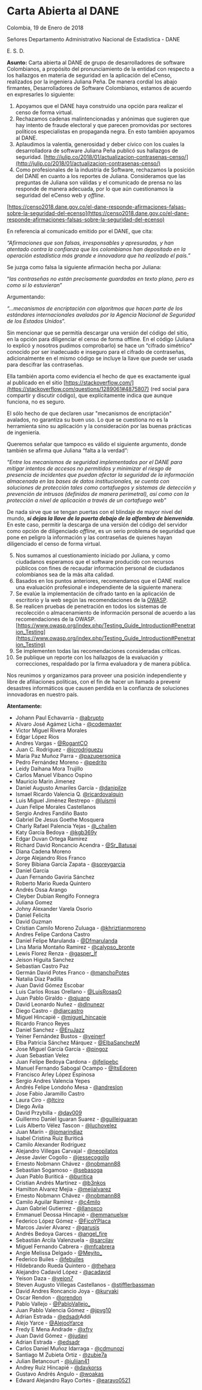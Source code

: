 # Carta Abierta al DANE

Colombia, 19 de Enero de 2018

Señores
Departamento Administrativo Nacional de Estadística - DANE

E.        S.         D.

**Asunto:** Carta abierta al DANE de grupo de desarrolladores de software Colombianos, a propósito del pronunciamiento de la entidad con respecto a los hallazgos en materia de seguridad en la aplicación del eCenso, realizados por la ingeniera Juliana Peña.
De manera cordial los abajo firmantes, Desarrolladores de Software Colombianos, estamos de acuerdo en expresarles lo siguiente:


1. Apoyamos que el DANE haya construido una opción para realizar el censo de forma virtual.
2. Rechazamos cadenas malintencionadas y anónimas que sugieren que hay intento de fraude electoral y que parecen promovidas por sectores políticos especialistas en propaganda negra. En esto también apoyamos al DANE.
3. Aplaudimos la valentía, generosidad y deber cívico con los cuales la desarrolladora de software Juliana Peña publicó sus hallazgos de seguridad. [http://julip.co/2018/01/actualizacion-contrasenas-censo/](http://julip.co/2018/01/actualizacion-contrasenas-censo/)
4. Como profesionales de la industria de Software, rechazamos la posición del DANE en cuanto a los reportes de Juliana. Consideramos que las preguntas de Juliana son válidas y el comunicado de prensa no las responde de manera adecuada, por lo que aún cuestionamos la seguridad del eCenso web y *offline*.

[https://censo2018.dane.gov.co/el-dane-responde-afirmaciones-falsas-sobre-la-seguridad-del-ecenso](https://censo2018.dane.gov.co/el-dane-responde-afirmaciones-falsas-sobre-la-seguridad-del-ecenso)

En referencia al comunicado emitido por el DANE, que cita:


  *“Afirmaciones que son falsas, irresponsables y apresuradas, y han atentado contra la confianza que los colombianos han depositado en la operación estadística más grande e innovadora que ha realizado el país.”*

Se juzga como falsa la siguiente afirmación hecha por Juliana:


  “*las contraseñas no están precisamente guardadas en texto plano, pero es como si lo estuvieran*”

Argumentando:


  *“...mecanismos de encriptación con algoritmos que hacen parte de los estándares internacionales avalados por la Agencia Nacional de Seguridad de los Estados Unidos*”.

Sin mencionar que se permitía descargar una versión del código del sitio, en la opción para diligenciar el censo de forma offline. En el código (Juliana lo explicó y nosotros pudimos comprobarlo) se hace un “cifrado simétrico” conocido por ser inadecuado e inseguro para el cifrado de contraseñas, adicionalmente en el mismo código se incluye la llave que puede ser usada para descifrar las contraseñas.

Ella también aporta como evidencia el hecho de que es exactamente igual al publicado en el sitio [https://stackoverflow.com/](https://stackoverflow.com/questions/1289061#4875807) (red social para compartir y discutir código), que explícitamente indica que aunque funciona, no es seguro.

El sólo hecho de que declaren usar "mecanismos de encriptación" avalados, no garantiza su buen uso. Lo que se cuestiona no es la herramienta sino su aplicación y la consideración por las buenas prácticas de ingeniería.

Queremos señalar que tampoco es válido el siguiente argumento, donde también se afirma que Juliana “falta a la verdad”:


  *“Entre los mecanismos de seguridad implementados por el DANE para mitigar intentos de accesos no permitidos y minimizar el riesgo de presencia de incidentes que puedan afectar la seguridad de la información almacenada en las bases de datos institucionales, se cuenta con soluciones de protección tales como cortafuegos y sistemas de detección y prevención de intrusos (definidos de manera perimetral), así como con la protección a nivel de aplicación a través de un cortafuego web”*

De nada sirve que se tengan puertas con el blindaje de mayor nivel del mundo, ***si dejas la llave de la puerta debajo de la alfombra de bienvenida***. En este caso, permitir la descarga de una versión del código del servidor como opción de diligenciado *offline*, es un serio problema de seguridad que pone en peligro la información y las contraseñas de quienes hayan diligenciado el censo de forma virtual.


5. Nos sumamos al cuestionamiento iniciado por Juliana, y como ciudadanos esperamos que el software producido con recursos públicos con fines de recaudar información personal de ciudadanos colombianos sea de la más alta calidad.
6. Basados en los puntos anteriores, recomendamos que el DANE realice una evaluación profesional e independiente de la siguiente manera:
  1. Se evalúe la implementación de cifrado tanto en la aplicación de escritorio y la web según las recomendaciones de la [OWASP](https://www.owasp.org/index.php/About_The_Open_Web_Application_Security_Project).
  2. Se realicen pruebas de penetración en todos los sistemas de recolección o almacenamiento de información personal de acuerdo a las recomendaciones de la OWASP. [https://www.owasp.org/index.php/Testing_Guide_Introduction#Penetration_Testing](https://www.owasp.org/index.php/Testing_Guide_Introduction#Penetration_Testing)
  3. Se implementen todas las recomendaciones consideradas críticas.
  4. Se publique un reporte con los hallazgos de la evaluación y correcciones, respaldado por la firma evaluadora y de manera pública.


Nos reunimos y organizamos para proveer una posición independiente y libre de afiliaciones políticas, con el fin de hacer un llamado a prevenir desastres informáticos que causen perdida en la confianza de soluciones innovadoras en nuestro país.

**Atentamente:**

- Johann Paul Echavarría - [@abrupto](https://twitter.com/abrupto)
- Alvaro José Agámez Licha - [@codemaxter](https://twitter.com/codemaxter)
- Victor Miguel Rivera Morales
- Edgar López Rios
- Andres Vargas -  [@RogantCO](https://twitter.com/RogantCO)
- Juan C. Rodriguez - [@jcrodriguezu](https://twitter.com/jcrodriguezu)
- Maria Paz Muñoz Parra - [@pazupersonica](https://twitter.com/pazupersonica)
- Pedro Fernández Moreno - [@pedrito](https://twitter.com/pedrito)
- Leidy Daihana Mora Trujillo
- Carlos Manuel Vibanco Ospino
- Mauricio Marin Jimenez
- Daniel Augusto Amariles García - [@danipilze](https://twitter.com/danipilze)
- Ismael Ricardo Valencia Q. [@ricardovalquin](https://twitter.com/ricardovalquin)
- Luis Miguel Jiménez Restrepo - [@luismij](https://twitter.com/luismij)
- Juan Felipe Morales Castellanos
- Sergio Andres Fandiño Basto
- Gabriel De Jesus Goethe Mosquera
- Charly Rafael Palencia Yejas - [@_chalien](https://twitter.com/_chalien)
- Katy García Bedoya - [@kgb369y](https://twitter.com/kgb369y)
- Edgar Duvan Ortega Ramirez
- Richard David Roncancio Acendra - [@Sr_Batusai](https://twitter.com/Sr_Batusai)
- Diana Cadena Moreno
- Jorge Alejandro Rios Franco
- Sorey Bibiana García Zapata - [@soreygarcia](https://twitter.com/soreygarcia)
- Daniel García
- Juan Fernando Gaviria Sánchez
- Roberto Mario Rueda Quintero
- Andrés Ossa Arango
- Cleyber Dubian Rengifo Fonnegra
- Juliana Gomez
- Johny Alexander Varela Osorio
- Daniel Felicita
- David Guzman
- Cristian Camilo Moreno Zuluaga - [@khriztianmoreno](https://twitter.com/khriztianmoreno)
- Andres Felipe Cardona Castro
- Daniel Felipe Marulanda - [@Dfmarulanda](https://twitter.com/Dfmarulanda)
- Lina Maria Montaño Ramirez - [@calypso_bronte](https://twitter.com/calypso_bronte)
- Lewis Florez Renza - [@gasper_lf](https://twitter.com/gasper_lf)
- Jeison Higuita Sanchez
- Sebastian Castro Paz
- Germán David Potes Franco - [@manchoPotes](https://twitter.com/manchoPotes)
- Natalia Díaz Padilla
- Juan David Gómez Escobar
- Luis Carlos Rosas Orellano - [@LuisRosasO](https://twitter.com/LuisRosasO)
- Juan Pablo Giraldo - [@qjuanp](https://twitter.com/qjuanp)
- David Leonardo Nuñez - [@dlnunezr](https://twitter.com/dlnunezr)
- Diego Castro - [@diarcastro](https://twitter.com/diarcastro)
- Miguel Hincapié - [@miguel_hincapie](https://twitter.com/miguel_hincapie)
- Ricardo Franco Reyes
- Daniel Sanchez - [@EruJazz](https://twitter.com/EruJazz)
- Yeiner Fernández Bustos - [@yeinerf](https://twitter.com/yeinerf)
- Elba Patricia Sánchez Márquez - [@ElbaSanchezM](https://twitter.com/ElbaSanchezM)
- Jose Miguel García García - [@pingoz](https://twitter.com/pingoz)
- Juan Sebastian Velez
- Juan Felipe Bedoya Cardona - [@jfelipebc](https://twitter.com/jfelipebc)
- Manuel Fernando Sabogal Ocampo - [@ItsEdoren](https://twitter.com/ItsEdoren)
- Francisco Arley López Espinosa
- Sergio Andres Valencia Yepes
- Andrés Felipe Londoño Mesa - [@andreslon](https://twitter.com/andreslon)
- Jose Fabio Jaramillo Castro
- Laura Ciro - [@ltciro](https://twitter.com/ltciro)
- Diego Avila
- David Przybilla - [@dav009](https://twitter.com/dav009)
- Guillermo Daniel Iguaran Suarez - [@guilleiguaran](https://twitter.com/guilleiguaran)
- Luis Alberto Vélez Tascon - [@luchovelez](https://twitter.com/luchovelez)
- Juan Marín - [@jpmarindiaz](https://twitter.com/jpmarindiaz)
- Isabel Cristina Ruiz Buriticá
- Camilo Alexander Rodríguez
- Alejandro Villegas Carvajal - [@neopilatos](https://twitter.com/neopilatos)
- Jesse Javier Cogollo - [@jessecogollo](https://twitter.com/jessecogollo)
- Ernesto Nobmann Chávez - [@nobmann88](https://twitter.com/nobmann88)
- Sebastian Sogamoso - [@sebasoga](https://twitter.com/sebasoga)
- Juan Pablo Buriticá - [@buritica](https://twitter.com/buritica)
- Cristian Andrés Martínez - [@b3nkos](https://twitter.com/b3nkos)
- Hamilton Alvarez Mejia - [@mejialvarez](https://twitter.com/mejialvarez)
- Ernesto Nobmann Chávez - [@nobmann88](https://twitter.com/nobmann88)
- Camilo Aguilar Ramírez - [@c4milo](https://twitter.com/c4milo)
- Juan Gabriel Gutierrez - [@llanoxco](https://twitter.com/llanoxco)
- Emmanuel Deossa Hincapié - [@emmanuelsw](https://twitter.com/emmanuelsw)
- Federico López Gómez - [@FicoYPlaca](https://twitter.com/FicoYPlaca)
- Marcos Javier Alvarez - [@garusis](https://twitter.com/garusis)
- Andrés Bedoya Garces - [@angel_fire](https://twitter.com/angel_fire)
- Sebastián Arcila Valenzuela - [@sarcilav](https://twitter.com/sarcilav)
- Miguel Fernando Cabrera  - [@mfcabrera](https://twitter.com/mfcabrera)
- Angie Melissa Delgado - [@Meyito_](https://twitter.com/Meyito_)
- Federico Builes - [@febuiles](https://twitter.com/febuiles)
- Hildebrando Rueda Quintero - [@theharq](https://twitter.com/theharq)
- Alejandro Cadavid López - [@acadavid](https://twitter.com/acadavid)
- Yeison Daza - [@yeion7](https://twitter.com/yeion7)
- Steven Augusto Villegas Castellanos - [@stifflerbassman](https://twitter.com/stifflerbassman)
- David Andres Roncancio Joya - [@kuryaki](https://twitter.com/kuryaki)
- Oscar Rendon - [@orendon](https://twitter.com/orendon)
- Pablo Vallejo - [@PabloVallejo_](https://twitter.com/PabloVallejo_)
- Juan Pablo Valencia Gómez - [@jpvg10](https://twitter.com/jpvg10)
- Adrian Estrada - [@edsadr](https://twitter.com/edsadr)Addi
- Alejo Yarce - [@AlejooYarce](https://twitter.com/AlejooYarce)
- Fredy E Mena Andrade - [@xfry](https://twitter.com/xfry)
- Juan David Gómez - [@judavi](https://twitter.com/judavi)
- Adrian Estrada - [@edsadr](https://twitter.com/edsadr)
- Carlos Daniel Muñoz Idarraga - [@cdmunozi](https://twitter.com/cdmunozi)
- Santiago M Zubieta Ortiz - [@zubie7a](https://twitter.com/zubie7a)
- Julian Betancourt - [@juliian41](https://twitter.com/juliian41)
- Andrey Ruíz Hincapié - [@davkorss](https://twitter.com/davkorss)
- Gustavo Andrés Angulo - [@woakas](https://twitter.com/woakas)
- Edward Alejandro Rayo Cortés - [@earayo0521](https://twitter.com/earayo0521)
